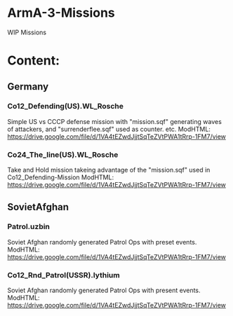 # ArmA-3-Missions
WIP Missions


# Content:

## Germany
### Co12_Defending(US).WL_Rosche    
Simple US vs CCCP defense mission with "mission.sqf" generating waves of attackers, and "surrenderflee.sqf" used as counter. etc.
ModHTML: https://drive.google.com/file/d/1VA4tEZwdJjjtSqTeZVtPWA1tRrp-1FM7/view  
### Co24_The_line(US).WL_Rosche     
Take and Hold mission takeing advantage of the "mission.sqf" used in Co12_Defending-Mission
ModHTML: https://drive.google.com/file/d/1VA4tEZwdJjjtSqTeZVtPWA1tRrp-1FM7/view  

## SovietAfghan 
### Patrol.uzbin                    
Soviet Afghan randomly generated Patrol Ops with preset events.
ModHTML: https://drive.google.com/file/d/1VA4tEZwdJjjtSqTeZVtPWA1tRrp-1FM7/view

### Co12_Rnd_Patrol(USSR).lythium
Soviet Afghan randomly generated Patrol Ops with present events.
ModHTML: https://drive.google.com/file/d/1VA4tEZwdJjjtSqTeZVtPWA1tRrp-1FM7/view
